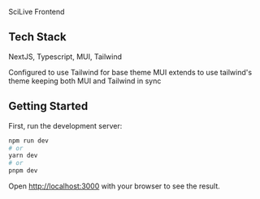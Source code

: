 SciLive Frontend

## Tech Stack

NextJS, Typescript, MUI, Tailwind

Configured to use Tailwind for base theme
MUI extends to use tailwind's theme keeping both MUI and Tailwind in sync

## Getting Started

First, run the development server:

```bash
npm run dev
# or
yarn dev
# or
pnpm dev
```

Open [http://localhost:3000](http://localhost:3000) with your browser to see the result.

